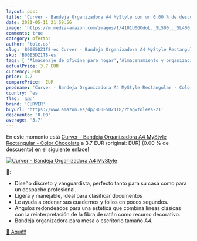 ```yaml
---
layout: post
title: 'Curver - Bandeja Organizadora A4 MyStyle con un 0.00 % de descuento'
date: 2021-05-11 21:59:56
image: 'https://m.media-amazon.com/images/I/4101U0GOdoL._SL500_._SL400_.jpg'
comments: true
category: ofertas
author: 'tole.es'
slug: 'B00E5DZ1T8-es Curver - Bandeja Organizadora A4 MyStyle Rectangular -...'
sku: 'B00E5DZ1T8-es'
tags: [ 'Almacenaje de oficina para hogar','Almacenamiento y organización','Cestos de almacenaje','Cestos para colgar','Cestos y cubos','Cubos de almacenaje sin tapa','Hogar y cocina','chocolate','curver', ]
actualPrice: 3.7 EUR
currency: EUR
price: 3.7
comparePrice:  EUR
prodname: 'Curver - Bandeja Organizadora A4 MyStyle Rectangular - Color Chocolate'
country: 'es'
flag: '🇪🇸'
brand: 'CURVER'
buyurl: 'https://www.amazon.es/dp/B00E5DZ1T8/?tag=tolees-21'
descuento: '0.00'
average: '3.7'
---
```


En este momento está [Curver - Bandeja Organizadora A4 MyStyle Rectangular - Color Chocolate](https://www.amazon.es/dp/B00E5DZ1T8/?tag=tolees-21) a 3.7 EUR (original:  EUR) (0.00 %  de descuento) en el siguiente enlace!

[![Curver - Bandeja Organizadora A4 MyStyle](https://m.media-amazon.com/images/I/4101U0GOdoL._SL500_._SL400_.jpg)](https://www.amazon.es/dp/B00E5DZ1T8/?tag=tolees-21)

🔎:

- Diseño discreto y vanguardista, perfecto tanto para su casa como para un despacho profesional.
- Ligera y manejable, ideal para clasificar documentos
- Le ayuda a ordenar sus cuadernos y folios en pocos segundos.
- Angulos redondeados para una estética que combina líneas clásicas con la reinterpretación de la fibra de ratán como recurso decorativo.
- Bandeja organizadora para mesa o escritorio tamaño A4.

[🛒 Aquí!!!](https://www.amazon.es/dp/B00E5DZ1T8/?tag=tolees-21)
